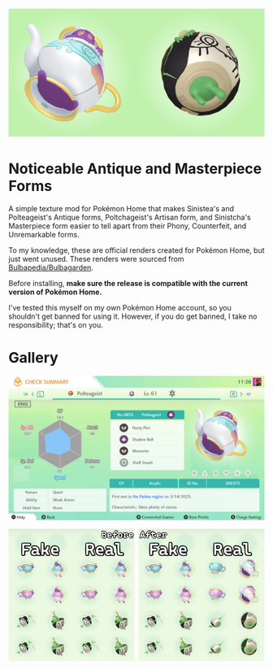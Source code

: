 # ![Banner](img/banner.png?raw=true)
# Noticeable Antique and Masterpiece Forms
A simple texture mod for Pokémon Home that makes Sinistea's and Polteageist's Antique forms, Poltchageist's Artisan form, and Sinistcha's Masterpiece form easier to tell apart from their Phony, Counterfeit, and Unremarkable forms.  

To my knowledge, these are official renders created for Pokémon Home, but just went unused. These renders were sourced from [Bulbapedia/Bulbagarden](https://archives.bulbagarden.net/wiki/Category:HOME_artwork).  

Before installing, **make sure the release is compatible with the current version of Pokémon Home.**  

I've tested this myself on my own Pokémon Home account, so you shouldn't get banned for using it. However, if you do get banned, I take no responsibility; that's on you.  
# Gallery
![Summary](img/summary.jpg?raw=true)

![Showcase](img/showcase.png?raw=true)